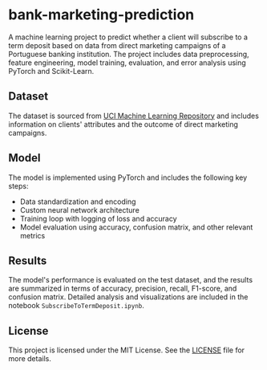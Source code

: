 # bank-marketing-prediction
A machine learning project to predict whether a client will subscribe to a term deposit based on data from direct marketing campaigns of a Portuguese banking institution. The project includes data preprocessing, feature engineering, model training, evaluation, and error analysis using PyTorch and Scikit-Learn.

## Dataset
The dataset is sourced from [UCI Machine Learning Repository](https://data.world/data-society/bank-marketing-data) and includes information on clients' attributes and the outcome of direct marketing campaigns.

## Model
The model is implemented using PyTorch and includes the following key steps:
- Data standardization and encoding
- Custom neural network architecture
- Training loop with logging of loss and accuracy
- Model evaluation using accuracy, confusion matrix, and other relevant metrics

## Results
The model's performance is evaluated on the test dataset, and the results are summarized in terms of accuracy, precision, recall, F1-score, and confusion matrix. Detailed analysis and visualizations are included in the notebook `SubscribeToTermDeposit.ipynb`.


## License
This project is licensed under the MIT License. See the [LICENSE](LICENSE) file for more details.

